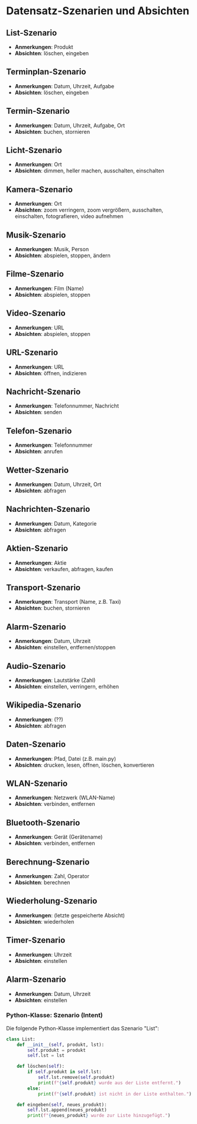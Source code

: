 # Datensatz-Szenarien und Absichten

## List-Szenario
- **Anmerkungen**: Produkt
- **Absichten**: löschen, eingeben

## Terminplan-Szenario
- **Anmerkungen**: Datum, Uhrzeit, Aufgabe
- **Absichten**: löschen, eingeben

## Termin-Szenario
- **Anmerkungen**: Datum, Uhrzeit, Aufgabe, Ort
- **Absichten**: buchen, stornieren

## Licht-Szenario
- **Anmerkungen**: Ort
- **Absichten**: dimmen, heller machen, ausschalten, einschalten

## Kamera-Szenario
- **Anmerkungen**: Ort
- **Absichten**: zoom verringern, zoom vergrößern, ausschalten, einschalten, fotografieren, video aufnehmen

## Musik-Szenario
- **Anmerkungen**: Musik, Person
- **Absichten**: abspielen, stoppen, ändern

## Filme-Szenario
- **Anmerkungen**: Film (Name)
- **Absichten**: abspielen, stoppen

## Video-Szenario
- **Anmerkungen**: URL
- **Absichten**: abspielen, stoppen

## URL-Szenario
- **Anmerkungen**: URL
- **Absichten**: öffnen, indizieren

## Nachricht-Szenario
- **Anmerkungen**: Telefonnummer, Nachricht
- **Absichten**: senden

## Telefon-Szenario
- **Anmerkungen**: Telefonnummer
- **Absichten**: anrufen

## Wetter-Szenario
- **Anmerkungen**: Datum, Uhrzeit, Ort
- **Absichten**: abfragen

## Nachrichten-Szenario
- **Anmerkungen**: Datum, Kategorie
- **Absichten**: abfragen

## Aktien-Szenario
- **Anmerkungen**: Aktie
- **Absichten**: verkaufen, abfragen, kaufen

## Transport-Szenario
- **Anmerkungen**: Transport (Name, z.B. Taxi)
- **Absichten**: buchen, stornieren

## Alarm-Szenario
- **Anmerkungen**: Datum, Uhrzeit
- **Absichten**: einstellen, entfernen/stoppen

## Audio-Szenario
- **Anmerkungen**: Lautstärke (Zahl)
- **Absichten**: einstellen, verringern, erhöhen

## Wikipedia-Szenario
- **Anmerkungen**: (??)
- **Absichten**: abfragen

## Daten-Szenario
- **Anmerkungen**: Pfad, Datei (z.B. main.py)
- **Absichten**: drucken, lesen, öffnen, löschen, konvertieren

## WLAN-Szenario
- **Anmerkungen**: Netzwerk (WLAN-Name)
- **Absichten**: verbinden, entfernen

## Bluetooth-Szenario
- **Anmerkungen**: Gerät (Gerätename)
- **Absichten**: verbinden, entfernen

## Berechnung-Szenario
- **Anmerkungen**: Zahl, Operator
- **Absichten**: berechnen

## Wiederholung-Szenario
- **Anmerkungen**: (letzte gespeicherte Absicht)
- **Absichten**: wiederholen

## Timer-Szenario
- **Anmerkungen**: Uhrzeit
- **Absichten**: einstellen

## Alarm-Szenario
- **Anmerkungen**: Datum, Uhrzeit
- **Absichten**: einstellen

### Python-Klasse: Szenario (Intent)

Die folgende Python-Klasse implementiert das Szenario "List":

```python
class List:
    def __init__(self, produkt, lst):
        self.produkt = produkt
        self.lst = lst

    def löschen(self):
        if self.produkt in self.lst:
            self.lst.remove(self.produkt)
            print(f"{self.produkt} wurde aus der Liste entfernt.")
        else:
            print(f"{self.produkt} ist nicht in der Liste enthalten.")

    def eingeben(self, neues_produkt):
        self.lst.append(neues_produkt)
        print(f"{neues_produkt} wurde zur Liste hinzugefügt.")